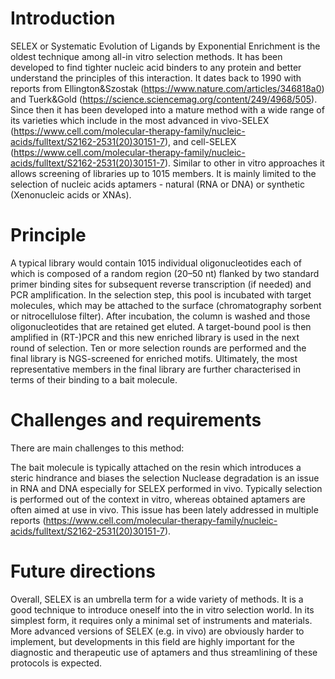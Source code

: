 # Introduction

SELEX or Systematic Evolution of Ligands by Exponential Enrichment is the oldest technique among all-in vitro selection methods. It has been developed to find tighter nucleic acid binders to any protein and better understand the principles of this interaction.
It dates back to 1990 with reports from  Ellington&Szostak (https://www.nature.com/articles/346818a0) and Tuerk&Gold (https://science.sciencemag.org/content/249/4968/505). Since then it has been developed into a mature method with a wide range of its varieties which include in the most advanced in vivo-SELEX (https://www.cell.com/molecular-therapy-family/nucleic-acids/fulltext/S2162-2531(20)30151-7), and cell-SELEX (https://www.cell.com/molecular-therapy-family/nucleic-acids/fulltext/S2162-2531(20)30151-7). Similar to other in vitro approaches it allows screening of libraries up to 1015 members. It is mainly limited to the selection of nucleic acids aptamers - natural (RNA or DNA) or synthetic (Xenonucleic acids or XNAs).

# Principle 

A typical library would contain 1015 individual oligonucleotides each of which is composed of a random region (20–50 nt) flanked by two standard primer binding sites for subsequent reverse transcription (if needed) and PCR amplification. In the selection step, this pool is incubated with target molecules, which may be attached to the surface (chromatography sorbent or nitrocellulose filter). After incubation, the column is washed and those oligonucleotides that are retained get eluted. A target-bound pool is then amplified in (RT-)PCR and this new enriched library is used in the next round of selection. Ten or more selection rounds are performed and the final library is NGS-screened for enriched motifs. Ultimately, the most representative members in the final library are further characterised in terms of their binding to a bait molecule.

# Challenges and requirements

There are main challenges to this method:

The bait molecule is typically attached on the resin which introduces a steric hindrance and biases the selection
Nuclease degradation is an issue in RNA and DNA especially for SELEX performed in vivo.
Typically selection is performed out of the context in vitro, whereas obtained aptamers are often aimed at use in vivo. This issue has been lately addressed in multiple reports (https://www.cell.com/molecular-therapy-family/nucleic-acids/fulltext/S2162-2531(20)30151-7).

# Future directions

Overall, SELEX is an umbrella term for a wide variety of methods. It is a good technique to introduce oneself into the in vitro selection world. In its simplest form, it requires only a minimal set of instruments and materials. More advanced versions of SELEX (e.g. in vivo) are obviously harder to implement, but developments in this field are highly important for the diagnostic and therapeutic use of aptamers and thus streamlining of these protocols is expected.
